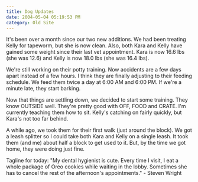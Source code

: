```yaml
---
title: Dog Updates
date: 2004-05-04 05:19:53 PM
category: Old Site
---
```


It's been over a month since our two new additions. We had been treating Kelly for tapeworm, but she is now clean. Also, both Kara and Kelly have gained some weight since their last vet appointment. Kara is now 16.6 lbs (she was 12.6) and Kelly is now 18.0 lbs (she was 16.4 lbs).

We're still working on their potty training. Now accidents are a few days apart instead of a few hours. I think they are finally adjusting to their feeding schedule. We feed them twice a day at 6:00 AM and 6:00 PM. If we're a minute late, they start barking.

Now that things are settling down, we decided to start some training. They know OUTSIDE well. They're pretty good with OFF, FOOD and CRATE. I'm currently teaching them how to sit. Kelly's catching on fairly quickly, but Kara's not too far behind.

A while ago, we took them for their first walk (just around the block). We got a leash splitter so I could take both Kara and Kelly on a single leash. It took them (and me) about half a block to get used to it. But, by the time we got home, they were doing just fine.

Tagline for today: "My dental hygienist is cute. Every time I visit, I eat a whole package of Oreo cookies while waiting in the lobby. Sometimes she has to cancel the rest of the afternoon's appointments." - Steven Wright
